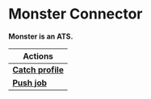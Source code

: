 # Monster Connector
**Monster is an ATS.**

| Actions |
| ------- |
| [**Catch profile**](docs/catch_profile.md) |
| [**Push job**](docs/push_job.md) |
